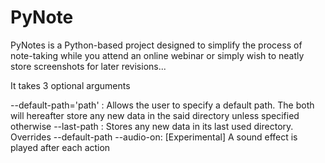 # PyNote
PyNotes is a Python-based project designed to simplify the process of note-taking while you attend an online webinar or simply wish to neatly store screenshots for later revisions...

It takes 3 optional arguments

--default-path='path' : Allows the user to specify a default path. The both will hereafter store any new data in the said directory unless specified otherwise
--last-path : Stores any new data in its last used directory. Overrides --default-path
--audio-on: [Experimental] A sound effect is played after each action
